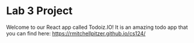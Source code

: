 # Lab 3 Project


Welcome to our React app called Todoiz.IO!
It is an amazing todo app that you can find here: https://rmitchellpitzer.github.io/cs124/

